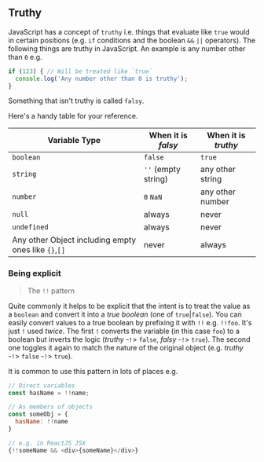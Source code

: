 ## Truthy

JavaScript has a concept of `truthy` i.e. things that evaluate like `true` would in certain positions (e.g. `if` conditions and the boolean `&&` `||` operators). The following things are truthy in JavaScript. An example is any number other than `0` e.g.

```ts
if (123) { // Will be treated like `true`
  console.log('Any number other than 0 is truthy');
}
```

Something that isn't truthy is called `falsy`.

Here's a handy table for your reference.

| Variable Type   | When it is *falsy*       | When it is *truthy*      |
|-----------------|--------------------------|--------------------------|
| `boolean`       | `false`                  | `true`                   |
| `string`        | `''` (empty string)      | any other string         |
| `number`        | `0`  `NaN`               | any other number         |
| `null`          | always                   | never                    |
| `undefined`     | always                   | never                    |
| Any other Object including empty ones like `{}`,`[]` | never | always |


### Being explicit

> The `!!` pattern

Quite commonly it helps to be explicit that the intent is to treat the value as a `boolean` and convert it into a *true boolean* (one of `true`|`false`). You can easily convert values to a true boolean by prefixing it with `!!` e.g. `!!foo`. It's just `!` used *twice*. The first `!` converts the variable (in this case `foo`) to a boolean but inverts the logic (*truthy* -`!`> `false`, *falsy* -`!`> `true`). The second one toggles it again to match the nature of the original object (e.g. *truthy* -`!`> `false` -`!`> `true`).

It is common to use this pattern in lots of places e.g.

```js
// Direct variables
const hasName = !!name;

// As members of objects
const someObj = {
  hasName: !!name
}

// e.g. in ReactJS JSX
{!!someName && <div>{someName}</div>}
```

